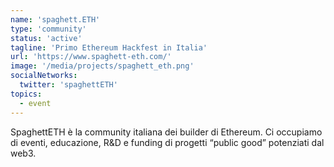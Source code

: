 ```yaml
---
name: 'spaghett.ETH'
type: 'community'
status: 'active'
tagline: 'Primo Ethereum Hackfest in Italia'
url: 'https://www.spaghett-eth.com/'
image: '/media/projects/spaghett_eth.png'
socialNetworks:
  twitter: 'spaghettETH'
topics:
  - event
---
```


SpaghettETH è la community italiana dei builder di Ethereum. Ci occupiamo di eventi, educazione, R&D e funding di progetti “public good” potenziati dal web3.
